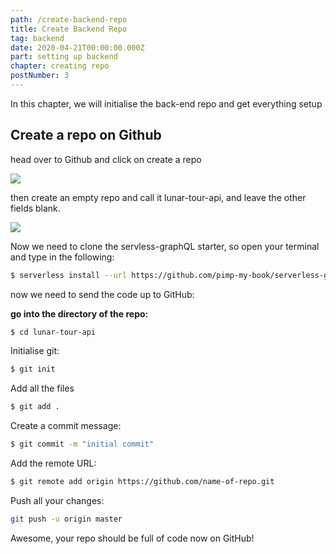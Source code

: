 ```yaml
---
path: /create-backend-repo
title: Create Backend Repo
tag: backend
date: 2020-04-21T00:00:00.000Z
part: setting up backend
chapter: creating repo
postNumber: 3
---
```


In this chapter, we will initialise the back-end repo and get everything setup

## Create a repo on Github

head over to Github and click on create a repo

![](/uploads/1.png)

then create an empty repo and call it lunar-tour-api, and leave the other fields blank.

![](/uploads/2.png)

Now we need to clone the servless-graphQL starter, so open your terminal and type in the following:

```bash
$ serverless install --url https://github.com/pimp-my-book/serverless-graphql-nodejs-starter --name lunar-tour-api
```

now we need to send the code up to GitHub:

**go into the directory of the repo:**

```bash
$ cd lunar-tour-api
```

Initialise git:

```bash
$ git init
```

Add all the files

```bash
$ git add .
```

Create a commit message:

```bash
$ git commit -m "initial commit"
```

Add the remote URL:

```bash
$ git remote add origin https://github.com/name-of-repo.git
```

Push all your changes:

```bash
git push -u origin master
```

Awesome, your repo should be full of code now on GitHub!
